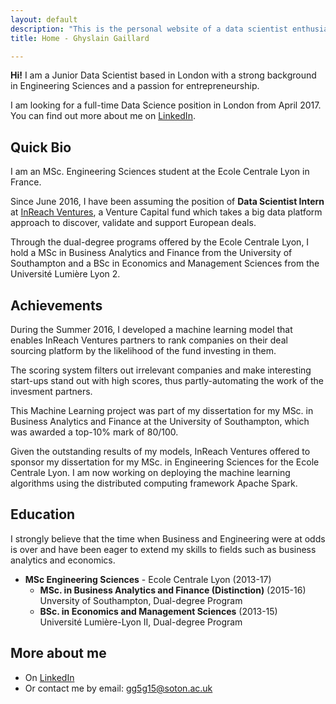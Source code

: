 ```yaml
---
layout: default
description: "This is the personal website of a data scientist enthusiast with a big passion for entrepreneurship."
title: Home - Ghyslain Gaillard

---
```


**Hi!** I am a Junior Data Scientist based in London with a strong background in Engineering Sciences and a passion for entrepreneurship.

I am looking for a full-time Data Science position in London from April 2017. You can find out more about me on [LinkedIn](https://www.linkedin.com/in/ghyslaingaillard).

## Quick Bio

I am an MSc. Engineering Sciences student at the Ecole Centrale Lyon in France.

Since June 2016, I have been assuming the position of **Data Scientist Intern** at [InReach Ventures](http://www.inreachventures.com/), a Venture Capital fund which takes a big data platform approach to discover, validate and support European deals.  

Through the dual-degree programs offered by the Ecole Centrale Lyon, I hold a MSc in Business Analytics and Finance from the University of Southampton and a BSc in Economics and Management Sciences from the Université Lumière Lyon 2.

## Achievements


During the Summer 2016, I developed a machine learning model that enables InReach Ventures partners to rank companies on their deal sourcing platform by the likelihood of the fund investing in them.  

The scoring system filters out irrelevant companies and make interesting start-ups stand out with high scores, thus partly-automating the work of the invesment partners.  

This Machine Learning project was part of my dissertation for my MSc. in Business Analytics and Finance at the University of Southampton, which was awarded a top-10% mark of 80/100.

Given the outstanding results of my models, InReach Ventures offered to sponsor my dissertation for my MSc. in Engineering Sciences for the Ecole Centrale Lyon. I am now working on deploying the machine learning algorithms using the distributed computing framework Apache Spark.

## Education

I strongly believe that the time when Business and Engineering were at odds is over and have been eager to extend my skills to fields such as business analytics and economics.

* **MSc Engineering Sciences** - Ecole Centrale Lyon (2013-17)  
	- **MSc. in Business Analytics and Finance (Distinction)**  (2015-16)  
	Unversity of Southampton, Dual-degree Program    
	- **BSc. in Economics and Management Sciences** (2013-15)  
	Université Lumière-Lyon II, Dual-degree Program  

## More about me

- On [LinkedIn](https://www.linkedin.com/in/ghyslaingaillard)
- Or contact me by email: [gg5g15@soton.ac.uk](mailto:gg5g15@soton.ac.uk)
